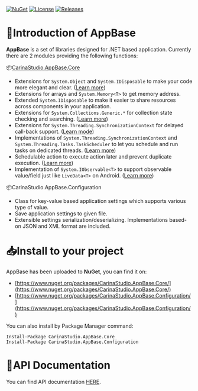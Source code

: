 [![NuGet](https://img.shields.io/nuget/v/CarinaStudio.AppBase.Core.svg)](https://www.nuget.org/packages/CarinaStudio.AppBase.Core) [![License](https://img.shields.io/github/license/carina-studio/AppBase)](https://github.com/carina-studio/AppBase/blob/master/LICENSE) [![Releases](https://img.shields.io/github/release-date-pre/carina-studio/AppBase)](https://github.com/carina-studio/AppBase/releases) 

# 👋Introduction of AppBase 
**AppBase** is a set of libraries designed for .NET based application. Currently there are 2 modules providing the following functions:

📦[CarinaStudio.AppBase.Core](https://github.com/carina-studio/AppBase/tree/master/Core#carinastudioappbasecore)
 * Extensions for ```System.Object``` and ```System.IDisposable``` to make your code more elegant and clear. ([Learn more](https://github.com/carina-studio/AppBase/tree/master/Core#extensions-for-systemobject))
 * Extensions for arrays and ```System.Memory<T>``` to get memory address.
* Extended ```System.IDisposable``` to make it easier to share resources across components in your application.
* Extensions for ```System.Collections.Generic.*``` for collection state checking and searching. ([Learn more](https://github.com/carina-studio/AppBase/tree/master/Core/Collections#extensions-for-systemcollectionsgenericicollectiont))
* Extensions for ```System.Threading.SynchronizationContext``` for delayed call-back support. ([Learn mode](https://github.com/carina-studio/AppBase/tree/master/Core/Threading#extensions-for-systemthreadingsynchronizationcontext))
* Implementations of ```System.Threading.SynchronizationContext``` and ```System.Threading.Tasks.TaskScheduler``` to let you schedule and run tasks on dedicated threads. ([Learn more](https://github.com/carina-studio/AppBase/tree/master/Core/Threading#singlethreadsynchronizationcontext))
* Schedulable action to execute action later and prevent duplicate execution. ([Learn more](https://github.com/carina-studio/AppBase/tree/master/Core/Threading#scheduledaction))
* Implementation of ```System.IObservable<T>``` to support observable value/field just like ```LiveData<T>``` on Android. ([Learn more](https://github.com/carina-studio/AppBase/tree/master/Core#observablevaluet))

📦CarinaStudio.AppBase.Configuration
* Class for key-value based application settings which supports various type of value.
* Save application settings to given file.
* Extensible settings serialization/deserializing. Implementations based-on JSON and XML format are included.

# 📥Install to your project
AppBase has been uploaded to **NuGet**, you can find it on:
* [https://www.nuget.org/packages/CarinaStudio.AppBase.Core/](https://www.nuget.org/packages/CarinaStudio.AppBase.Core/)
* [https://www.nuget.org/packages/CarinaStudio.AppBase.Configuration/](https://www.nuget.org/packages/CarinaStudio.AppBase.Configuration/)

You can also install by Package Manager command:
```
Install-Package CarinaStudio.AppBase.Core
Install-Package CarinaStudio.AppBase.Configuration
```

# 📃API Documentation
You can find API documentation [HERE](https://carina-studio.github.io/AppBase/Documentation/api/).
